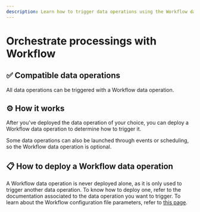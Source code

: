 ```yaml
---
description: Learn how to trigger data operations using the Workflow data operation.
---
```


# Orchestrate processings with Workflow

## ✅ Compatible data operations

All data operations can be triggered with a Workflow data operation.

## ⚙️ How it works

After you've deployed the data operation of your choice, you can deploy a Workflow data operation to determine how to trigger it.

Some data operations can also be launched through events or scheduling, so the Workflow data operation is optional.

## **📋 How to deploy a Workflow data operation**

A Workflow data operation is never deployed alone, as it is only used to trigger another data operation. To know how to deploy one, refer to the documentation associated to the data operation you want to trigger. To learn about the Workflow configuration file parameters, refer to [this page](workflow-configuration-file.md).


